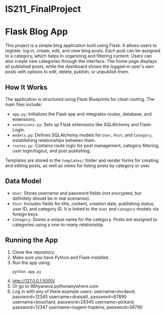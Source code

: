 # IS211_FinalProject

# Flask Blog App

This project is a simple blog application built using Flask. It allows users to register, log in, create, edit, and view blog posts. Each post can be assigned to a category, which helps in organizing and filtering content. Users can also create new categories through the interface. The home page displays all published posts, while the dashboard shows the logged-in user's own posts with options to edit, delete, publish, or unpublish them.

## How It Works

The application is structured using Flask Blueprints for clean routing. The main files include:

- `app.py`: Initializes the Flask app and integrates routes, database, and extensions.
- `extensions.py`: Sets up Flask extensions like SQLAlchemy and Flask-Login.
- `models.py`: Defines SQLAlchemy models for `User`, `Post`, and `Category`, establishing relationships between them.
- `routes.py`: Contains route logic for post management, category filtering, user login/logout, and post publishing.

Templates are stored in the `templates/` folder and render forms for creating and editing posts, as well as views for listing posts by category or user.

## Data Model

- `User`: Stores username and password fields (not encrypted, but definitely should be in real scenarios).
- `Post`: Includes fields for title, content, creation date, publishing status, user ID, and category ID. It is linked to the `User` and `Category` models via foreign keys.
- `Category`: Stores a unique name for the category. Posts are assigned to categories using a one-to-many relationship.

## Running the App

1. Clone the repository.
2. Make sure you have Python and Flask installed.
3. Run the app using:
   ```bash
   python app.py
4. http://127.0.0.1:5000/
5. Or go to 98hyaneva.pythonanywhere.com
6. Log in with any of there example users:
username=mcdavid, password=12345
username=draisaitl, password=67890
username=bouchard, password=24345
username=pickard, password=12347
username=nugent-hopkins, password=56790
